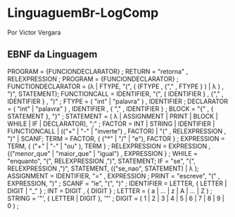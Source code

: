 # LinguaguemBr-LogComp

Por Victor Vergara

## EBNF da Linguagem 


PROGRAM = {FUNCIONDECLARATOR} ;
RETURN = "retorna" , RELEXPRESSION ;
PROGRAM = {FUNCIONDECLARATOR} ;
FUNCTIONDECLARATOR = (λ | FTYPE, "(", ( (FTYPE , {"," , FTYPE } ) | λ ) , ")", STATEMENT);
FUNCTIONCALL = IDENTIFIER, "(", { IDENTIFIER } , {"," , IDENTIFIER } , ")" ;
FTYPE = ( "int" | "palavra" ) , IDENTIFIER ; 
DECLARATOR = ( "int" | "palavra" ) , IDENTIFIER , { "," , IDENTIFIER } ; 
BLOCK = "{" , { STATEMENT }, "}" ;
STATEMENT = ( λ | ASSIGNMENT | PRINT | BLOCK | WHILE | IF | DECLARATOR), ";" ;
FACTOR = INT | STRING | IDENTIFIER | FUNCTIONCALL | (("+" | "-" | "inverte") , FACTOR) | "(" , RELEXPRESSION , ")" | SCANF;
TERM = FACTOR, { ("*" | "/" | "e"), FACTOR } ;
EXPRESSION = TERM, { ("+" | "-" | "ou" ), TERM } ;
RELEXPRESSION = EXPRESSION , {("menor_que" | "maior_que" | "igual") , EXPRESSION } ;
WHILE = "enquanto", "(", RELEXPRESSION ,")", STATEMENT;
IF = "se", "(", RELEXPRESSION ,")", STATEMENT, (("se_nao", STATEMENT) | λ );
ASSIGNMENT = IDENTIFIER, "=" , EXPRESSION ;
PRINT = "escreve", "(" , EXPRESSION, ")" ;
SCANF = "le", "(", ")" ;
IDENTIFIER = LETTER, { LETTER | DIGIT | "_" } ;
INT = DIGIT , { DIGIT } ;
LETTER = ( a | ... | z | A | ... | Z ) ;
STRING = '"', { LETTER | DIGIT }, '"' ;
DIGIT = ( 1 | 2 | 3 | 4 | 5 | 6 | 7 | 8 | 9 | 0 ) ;